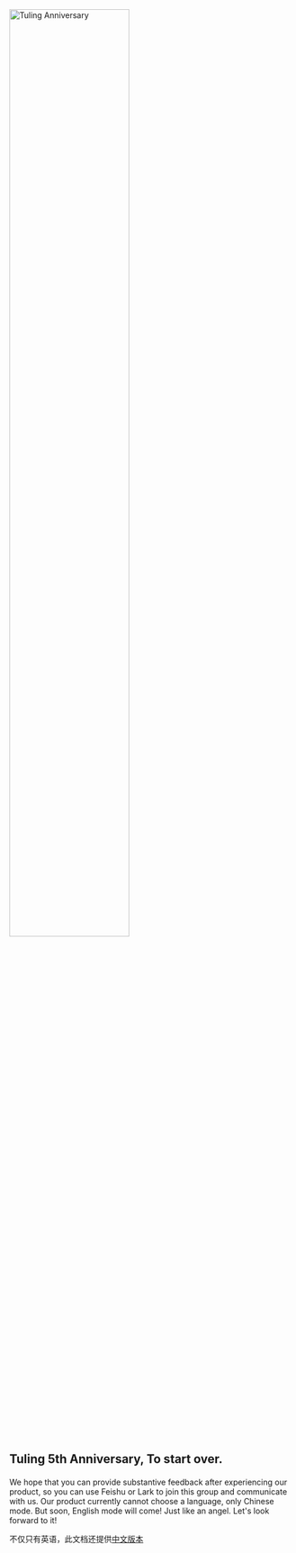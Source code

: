 <img src="http://xctmit.fun/tuling_anniversary.png" alt="Tuling Anniversary" width="65%" height="65%">

## Tuling 5th Anniversary, To start over.

#### 
We hope that you can provide substantive feedback after experiencing our product, so you can use Feishu or Lark to join this group and communicate with us. Our product currently cannot choose a language, only Chinese mode. But soon, English mode will come! Just like an angel. Let's look forward to it!
  
不仅只有英语，此文档还提供[中文版本](ZH_CN.md)

